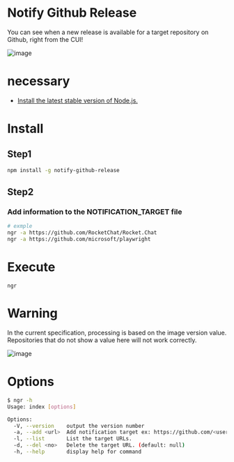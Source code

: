 # Notify Github Release

You can see when a new release is available for a target repository on Github, right from the CUI!

![image](https://user-images.githubusercontent.com/40861943/200334990-776ccbec-bc7e-4f90-bb7f-0083c5227c4a.png)

# necessary

- [Install the latest stable version of Node.js.](https://nodejs.org/)

# Install

## Step1

```bash
npm install -g notify-github-release
```

## Step2

### Add information to the NOTIFICATION_TARGET file


```bash
# exmple
ngr -a https://github.com/RocketChat/Rocket.Chat
ngr -a https://github.com/microsoft/playwright
```


# Execute
```
ngr
```

# Warning
In the current specification, processing is based on the image version value. Repositories that do not show a value here will not work correctly.

![image](https://user-images.githubusercontent.com/40861943/200598396-48be3f46-184f-4926-8772-c52ee9376d66.png)

# Options
```bash
$ ngr -h
Usage: index [options]

Options:
  -V, --version    output the version number
  -a, --add <url>  Add notification target ex: https://github.com/<username>/<repository> (default: null)
  -l, --list       List the target URLs.
  -d, --del <no>   Delete the target URL. (default: null)
  -h, --help       display help for command
```

